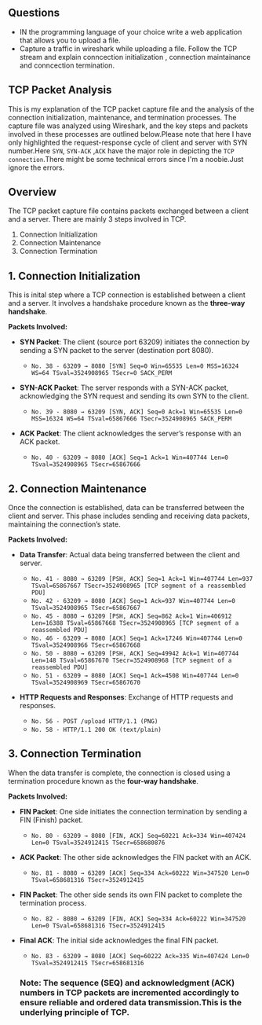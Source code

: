 ## Questions
- IN the programming language of your choice write a web application that allows you to upload a file.
- Capture a traffic in wireshark while uploading a file. Follow the TCP stream and explain conncection initialization , connection maintainance and conncection termination.

## TCP Packet Analysis

This is my explanation of the TCP packet capture file and the analysis of the connection initialization, maintenance, and termination processes. The capture file was analyzed using Wireshark, and the key steps and packets involved in these processes are outlined below.Please note that here I have only highlighted the request-response cycle of client and server with SYN number.Here `SYN`, `SYN-ACK` ,`ACK` have the major role in depicting the `TCP connection`.There might be some technical errors since I'm a noobie.Just ignore the errors.

## Overview

The TCP packet capture file contains packets exchanged between a client and a server. There are mainly 3 steps involved
in TCP.
1. Connection Initialization
2. Connection Maintenance
3. Connection Termination

## 1. Connection Initialization

This is inital step where a TCP connection is established between a client and a server. It involves a handshake procedure known as the **three-way handshake**.

**Packets Involved:**
- **SYN Packet**: The client (source port 63209) initiates the connection by sending a SYN packet to the server (destination port 8080).
  - `No. 38 - 63209 → 8080 [SYN] Seq=0 Win=65535 Len=0 MSS=16324 WS=64 TSval=3524908965 TSecr=0 SACK_PERM`

- **SYN-ACK Packet**: The server responds with a SYN-ACK packet, acknowledging the SYN request and sending its own SYN to the client.
  - `No. 39 - 8080 → 63209 [SYN, ACK] Seq=0 Ack=1 Win=65535 Len=0 MSS=16324 WS=64 TSval=65867666 TSecr=3524908965 SACK_PERM`

- **ACK Packet**: The client acknowledges the server’s response with an ACK packet.
  - `No. 40 - 63209 → 8080 [ACK] Seq=1 Ack=1 Win=407744 Len=0 TSval=3524908965 TSecr=65867666`

## 2. Connection Maintenance

Once the connection is established, data can be transferred between the client and server. This phase includes sending and receiving data packets, maintaining the connection’s state.

**Packets Involved:**
- **Data Transfer**: Actual data being transferred between the client and server.
  - `No. 41 - 8080 → 63209 [PSH, ACK] Seq=1 Ack=1 Win=407744 Len=937 TSval=65867667 TSecr=3524908965 [TCP segment of a reassembled PDU]`
  - `No. 42 - 63209 → 8080 [ACK] Seq=1 Ack=937 Win=407744 Len=0 TSval=3524908965 TSecr=65867667`
  - `No. 45 - 8080 → 63209 [PSH, ACK] Seq=862 Ack=1 Win=406912 Len=16388 TSval=65867668 TSecr=3524908965 [TCP segment of a reassembled PDU]`
  - `No. 46 - 63209 → 8080 [ACK] Seq=1 Ack=17246 Win=407744 Len=0 TSval=3524908966 TSecr=65867668`
  - `No. 50 - 8080 → 63209 [PSH, ACK] Seq=49942 Ack=1 Win=407744 Len=148 TSval=65867670 TSecr=3524908968 [TCP segment of a reassembled PDU]`
  - `No. 51 - 63209 → 8080 [ACK] Seq=1 Ack=4508 Win=407744 Len=0 TSval=3524908969 TSecr=65867670`

- **HTTP Requests and Responses**: Exchange of HTTP requests and responses.
  - `No. 56 - POST /upload HTTP/1.1 (PNG)`
  - `No. 58 - HTTP/1.1 200 OK (text/plain)`

## 3. Connection Termination

When the data transfer is complete, the connection is closed  using a termination procedure known as the **four-way handshake**.

**Packets Involved:**
- **FIN Packet**: One side initiates the connection termination by sending a FIN (Finish) packet.
  - `No. 80 - 63209 → 8080 [FIN, ACK] Seq=60221 Ack=334 Win=407424 Len=0 TSval=3524912415 TSecr=658680876`

- **ACK Packet**: The other side acknowledges the FIN packet with an ACK.
  - `No. 81 - 8080 → 63209 [ACK] Seq=334 Ack=60222 Win=347520 Len=0 TSval=658681316 TSecr=3524912415`

- **FIN Packet**: The other side sends its own FIN packet to complete the termination process.
  - `No. 82 - 8080 → 63209 [FIN, ACK] Seq=334 Ack=60222 Win=347520 Len=0 TSval=658681316 TSecr=3524912415`

- **Final ACK**: The initial side acknowledges the final FIN packet.
  - `No. 83 - 63209 → 8080 [ACK] Seq=60222 Ack=335 Win=407424 Len=0 TSval=3524912415 TSecr=658681316`

  ### Note: The sequence (SEQ) and acknowledgment (ACK) numbers in TCP packets are incremented accordingly to ensure reliable and ordered data transmission.This is the underlying principle of TCP.